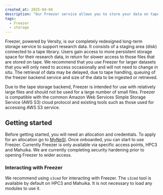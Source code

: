 ```yaml
---
created_at: 2025-04-04
description: "Our Freezer service allows you to store your data on tape for long term storage."
tags: 
  - Freezer
  - storage
---
```


Freezer, powered by Versity, is our completely redesigned long-term storage service to support research data. It consists of a staging area (disk) connected to a tape library. Users gain access to more persistent storage space for their research data, in return for slower access to those files that are stored on tape. We recommend that you use Freezer for larger datasets that you will only need to access occasionally and will not need to change in situ. The retrieval of data may be delayed, due to tape handling, queuing of the freezer backend service and size of the data to be ingested or retrieved.

Due to the tape storage backend, Freezer is intended for use with relatively large files and should not be used for a large number of small files. Freezer is compatible with the common Amazon Web Services Simple Storage Service (AWS S3) cloud protocol and existing tools such as those used for accessing AWS S3 service.

## Getting started

Before getting started, you will need an allocation and credentials. To apply for an allocation go to [MyNeSI](https://my.nesi.org.nz/).
Once onboarded, you can start to use Freezer. Currently Freezer is only available via specific access points, HPC3 and Mahuika. We are currently completing security hardening prior to opening Freezer to wider access.

### Interacting with Freezer

We recommend using `s3cmd` for interacting with Freezer. The `s3cmd` tool is available by default on HPC3 and Mahuika. It is not necessary to load any modules to use it.
